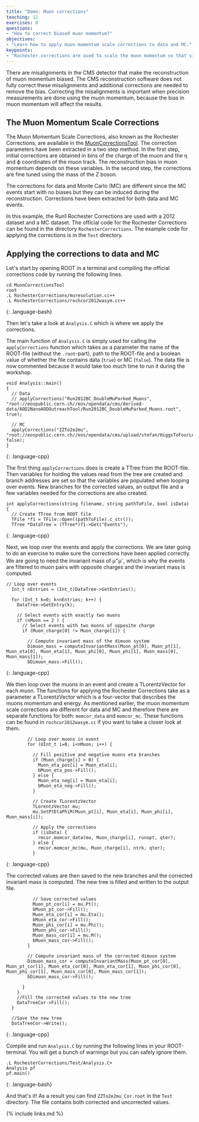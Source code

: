 ```yaml
---
title: "Demo: Muon corrections"
teaching: 12
exercises: 0
questions:
- "How to correct biased muon momentum?"
objectives:
- "Learn how to apply muon momentum scale corrections to data and MC."
keypoints:
- "Rochester corrections are used to scale the muon momentum so that simulation better matches data."
---
```

There are misalignments in the CMS detector that make the reconstruction of muon momentum biased. The CMS reconstruction software does not fully correct these misalignments and additional corrections are needed to remove the bias. Correcting the misalignments is important when precision measurements are done using the muon momentum, because the bias in muon momentum will affect the results.

## The Muon Momentum Scale Corrections

The Muon Momentum Scale Corrections, also known as the Rochester Corrections, are available in the [MuonCorrectionsTool](https://github.com/cms-legacydata-analyses/MuonCorrectionsTool). The correction parameters have been extracted in a two step method. In the first step, initial corrections are obtained in bins of the charge of the muon and the η and ϕ coordinates of the muon track. The reconstruction bias in muon momentum depends on these variables. In the second step, the corrections are fine tuned using the mass of the Z boson.

The corrections for data and Monte Carlo (MC) are different since the MC events start with no biases but they can be induced during the reconstruction. Corrections have been extracted for both data and MC events.

In this example, the Run1 Rochester Corrections are used with a 2012 dataset and a MC dataset. The official code for the Rochester Corrections can be found in the directory `RochesterCorrections`. The example code for applying the corrections is in the `Test` directory.

## Applying the corrections to data and MC

Let's start by opening ROOT in a terminal and compiling the official corrections code by running the following lines.

~~~
cd MuonCorrectionsTool
root
.L RochesterCorrections/muresolution.cc++
.L RochesterCorrections/rochcor2012wasym.cc++
~~~
{: .language-bash}

Then let's take a look at `Analysis.C` which is where we apply the corrections. 

The main function of `Analysis.C` is simply used for calling the `applyCorrections` function which takes as a parameter the name of the ROOT-file (without the `.root`-part), path to the ROOT-file and a boolean value of whether the file contains data (`true`) or MC (`false`). The data file is now commented because it would take too much time to run it during the workshop.

~~~
void Analysis::main()
{
  // Data
  // applyCorrections("Run2012BC_DoubleMuParked_Muons", "root://eospublic.cern.ch//eos/opendata/cms/derived-data/AOD2NanoAODOutreachTool/Run2012BC_DoubleMuParked_Muons.root", true);

  // MC
  applyCorrections("ZZTo2e2mu", "root://eospublic.cern.ch//eos/opendata/cms/upload/stefan/HiggsToFourLeptonsNanoAODOutreachAnalysis/ZZTo2e2mu.root", false);
}
~~~
{: .language-cpp}

The first thing `applyCorrections` does is create a TTree from the ROOT-file. Then variables for holding the values read from the tree are created and branch addresses are set so that the variables are populated when looping over events. New branches for the corrected values, an output file and a few variables needed for the corrections are also created.

~~~
int applyCorrections(string filename, string pathToFile, bool isData) {
  // Create TTree from ROOT file
  TFile *f1 = TFile::Open((pathToFile).c_str());
  TTree *DataTree = (TTree*)f1->Get("Events");
~~~
{: .language-cpp}

Next, we loop over the events and apply the corrections. We are later going to do an exercise to make sure the corrections have been applied correctly. We are going to need the invariant mass of μ<sup>+</sup>μ<sup>-</sup>, which is why the events are filtered to muon pairs with opposite charges and the invariant mass is computed.

~~~
// Loop over events
  Int_t nEntries = (Int_t)DataTree->GetEntries();

  for (Int_t k=0; k<nEntries; k++) {
    DataTree->GetEntry(k);

    // Select events with exactly two muons
    if (nMuon == 2 ) {
      // Select events with two muons of opposite charge
      if (Muon_charge[0] != Muon_charge[1]) {

        // Compute invariant mass of the dimuon system
        Dimuon_mass = computeInvariantMass(Muon_pt[0], Muon_pt[1], Muon_eta[0], Muon_eta[1], Muon_phi[0], Muon_phi[1], Muon_mass[0], Muon_mass[1]);
        bDimuon_mass->Fill();
~~~
{: .language-cpp}

We then loop over the muons in an event and create a TLorentzVector for each muon. The functions for applying the Rochester Corrections take as a parameter a TLorentzVector which is a four-vector that describes the muons momentum and energy. As mentioned earlier, the muon momentum scale corrections are different for data and MC and therefore there are separate functions for both: `momcor_data` and `momcor_mc`. These functions can be found in `rochcor2012wasym.cc` if you want to take a closer look at them.

~~~
        // Loop over muons in event
        for (UInt_t i=0; i<nMuon; i++) {

          // Fill positive and negative muons eta branches
          if (Muon_charge[i] > 0) {
            Muon_eta_pos[i] = Muon_eta[i];
            bMuon_eta_pos->Fill();
          } else {
            Muon_eta_neg[i] = Muon_eta[i];
            bMuon_eta_neg->Fill();
          }

          // Create TLorentzVector
          TLorentzVector mu;
          mu.SetPtEtaPhiM(Muon_pt[i], Muon_eta[i], Muon_phi[i], Muon_mass[i]);

          // Apply the corrections
          if (isData) {
            rmcor.momcor_data(mu, Muon_charge[i], runopt, qter);
          } else {
            rmcor.momcor_mc(mu, Muon_charge[i], ntrk, qter);
          }
~~~
{: .language-cpp}

The corrected values are then saved to the new branches and the corrected invariant mass is computed. The new tree is filled and written to the output file.

~~~
          // Save corrected values
          Muon_pt_cor[i] = mu.Pt();
          bMuon_pt_cor->Fill();
          Muon_eta_cor[i] = mu.Eta();
          bMuon_eta_cor->Fill();
          Muon_phi_cor[i] = mu.Phi();
          bMuon_phi_cor->Fill();
          Muon_mass_cor[i] = mu.M();
          bMuon_mass_cor->Fill();
        }

        // Compute invariant mass of the corrected dimuon system
        Dimuon_mass_cor = computeInvariantMass(Muon_pt_cor[0], Muon_pt_cor[1], Muon_eta_cor[0], Muon_eta_cor[1], Muon_phi_cor[0], Muon_phi_cor[1], Muon_mass_cor[0], Muon_mass_cor[1]);
        bDimuon_mass_cor->Fill();

      }
    }
    //Fill the corrected values to the new tree
    DataTreeCor->Fill();
  }
  
  //Save the new tree
  DataTreeCor->Write();

~~~
{: .language-cpp}

Compile and run `Analysis.C` by running the following lines in your ROOT-terminal. You will get a bunch of warnings but you can safely ignore them.

~~~
.L RochesterCorrections/Test/Analysis.C+
Analysis pf
pf.main()
~~~
{: .language-bash}

And that's it! As a result you can find `ZZTo2e2mu_Cor.root` in the `Test` directory. The file contains both corrected and uncorrected values.

{% include links.md %}
